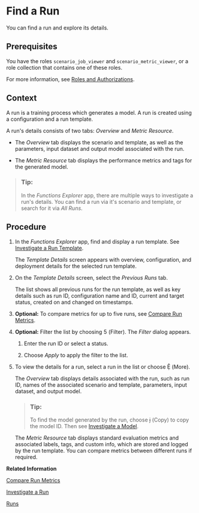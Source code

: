 <!-- loio58bfae5b921c4e1ba80df0f2faef0cce -->

<link rel="stylesheet" type="text/css" href="css/sap-icons.css"/>

# Find a Run

You can find a run and explore its details.



<a name="loio58bfae5b921c4e1ba80df0f2faef0cce__prereq_grm_pft_yqb"/>

## Prerequisites

You have the roles `scenario_job_viewer` and `scenario_metric_viewer`, or a role collection that contains one of these roles.

For more information, see [Roles and Authorizations](security-e4cf710.md#loio4ef8499d7a4945ec854e3b4590830bcc).



<a name="loio58bfae5b921c4e1ba80df0f2faef0cce__context_l33_xmx_4rb"/>

## Context

A run is a training process which generates a model. A run is created using a configuration and a run template.

A run's details consists of two tabs: *Overview* and *Metric Resource*.

-   The *Overview* tab displays the scenario and template, as well as the parameters, input dataset and output model associated with the run.

-   The *Metric Resource* tab displays the performance metrics and tags for the generated model.


> ### Tip:  
> In the *Functions Explorer* app, there are multiple ways to investigate a run's details. You can find a run via it's scenario and template, or search for it via *All Runs*.



## Procedure

1.  In the *Functions Explorer* app, find and display a run template. See [Investigate a Run Template](investigate-a-run-template-b753dc0.md).

    The *Template Details* screen appears with overview, configuration, and deployment details for the selected run template.

2.  On the *Template Details* screen, select the *Previous Runs* tab.

    The list shows all previous runs for the run template, as well as key details such as run ID, configuration name and ID, current and target status, created on and changed on timestamps.

3.  **Optional:** To compare metrics for up to five runs, see [Compare Run Metrics](compare-run-metrics-0255655.md).

4.  **Optional:** Filter the list by choosing <span class="SAP-icons-V5"></span> \(Filter\). The *Filter* dialog appears.

    1.  Enter the run ID or select a status.

    2.  Choose *Apply* to apply the filter to the list.


5.  To view the details for a run, select a run in the list or choose <span class="SAP-icons-V5"></span> \(More\).

    The *Overview* tab displays details associated with the run, such as run ID, names of the associated scenario and template, parameters, input dataset, and output model.

    > ### Tip:  
    > To find the model generated by the run, choose <span class="SAP-icons-V5"></span> \(Copy\) to copy the model ID. Then see [Investigate a Model](investigate-a-model-81dd954.md).

    The *Metric Resource* tab displays standard evaluation metrics and associated labels, tags, and custom info, which are stored and logged by the run template. You can compare metrics between different runs if required.


**Related Information**  


[Compare Run Metrics](compare-run-metrics-0255655.md "You compare metrics for runs to determine which configuration parameters result in optimum results.")

[Investigate a Run](investigate-a-run-e479244.md "You can explore run details for detailed insights about the training process for a model.")

[Runs](runs-396875a.md "A run is a training process that generates a model or models. A run is an instance of a run template (an AI pipeline), created using a configuration.")

